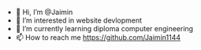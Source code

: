 - 👋 Hi, I’m @Jaimin
- 👀 I’m interested in website devlopment
- 🌱 I’m currently learning diploma computer engineering
- 📫 How to reach me https://github.com/Jaimin1144

<!---
Jaimin1144/Jaimin1144 is a ✨ special ✨ repository because its `README.md` (this file) appears on your GitHub profile.
You can click the Preview link to take a look at your changes.
--->
